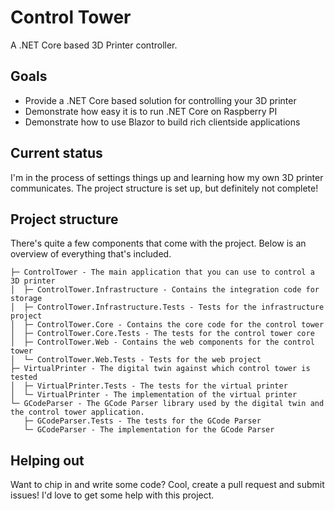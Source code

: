 # Control Tower

A .NET Core based 3D Printer controller.

## Goals

* Provide a .NET Core based solution for controlling your 3D printer
* Demonstrate how easy it is to run .NET Core on Raspberry PI
* Demonstrate how to use Blazor to build rich clientside applications

## Current status

I'm in the process of settings things up and learning how my own 3D printer communicates.
The project structure is set up, but definitely not complete!

## Project structure

There's quite a few components that come with the project. Below is an overview of everything that's included.

```
├─ ControlTower - The main application that you can use to control a 3D printer
│  ├─ ControlTower.Infrastructure - Contains the integration code for storage
│  ├─ ControlTower.Infrastructure.Tests - Tests for the infrastructure project
│  ├─ ControlTower.Core - Contains the core code for the control tower
│  ├─ ControlTower.Core.Tests - The tests for the control tower core 
│  ├─ ControlTower.Web - Contains the web components for the control tower
│  └─ ControlTower.Web.Tests - Tests for the web project
├─ VirtualPrinter - The digital twin against which control tower is tested
│  ├─ VirtualPrinter.Tests - The tests for the virtual printer
│  └─ VirtualPrinter - The implementation of the virtual printer
└─ GCodeParser - The GCode Parser library used by the digital twin and the control tower application.
   ├─ GCodeParser.Tests - The tests for the GCode Parser
   └─ GCodeParser - The implementation for the GCode Parser
```

## Helping out

Want to chip in and write some code? Cool, create a pull request and submit issues!
I'd love to get some help with this project.
